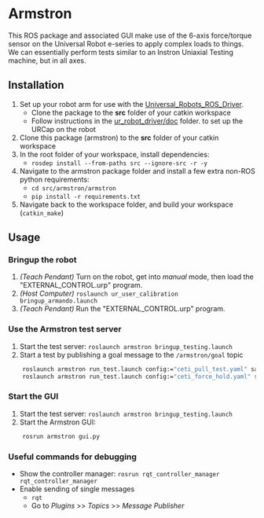 # Armstron
This ROS package and associated GUI make use of the 6-axis force/torque sensor on the Universal Robot e-series to apply complex loads to things. We can essentially perform tests similar to an Instron Uniaxial Testing machine, but in all axes.


## Installation
1. Set up your robot arm for use with the [Universal_Robots_ROS_Driver](https://github.com/UniversalRobots/Universal_Robots_ROS_Driver).
    - Clone the package to the **src** folder of your catkin workspace
    - Follow instructions in the [ur_robot_driver/doc](https://github.com/UniversalRobots/Universal_Robots_ROS_Driver/tree/master/ur_robot_driver/doc) folder. to set up the URCap on the robot
2. Clone this package (armstron) to the **src** folder of your catkin workspace
3. In the root folder of your workspace, install dependencies:
    - `rosdep install --from-paths src --ignore-src -r -y`
4. Navigate to the armstron package folder and install a few extra non-ROS python requirements:
    - `cd src/armstron/armstron`
    - `pip install -r requirements.txt`
5. Navigate back to the workspace folder, and build your workspace (`catkin_make`)


## Usage

### Bringup the robot
1. _(Teach Pendant)_ Turn on the robot, get into _manual_ mode, then load the "EXTERNAL_CONTROL.urp" program.
2. _(Host Computer)_ `roslaunch ur_user_calibration bringup_armando.launch`
3. _(Teach Pendant)_ Run the "EXTERNAL_CONTROL.urp" program.

### Use the Armstron test server
1. Start the test server: `roslaunch armstron bringup_testing.launch`
2. Start a test by publishing a goal message to the `/armstron/goal` topic

```bash
    roslaunch armstron run_test.launch config:="ceti_pull_test.yaml" save:="~/vinst_data/testing_launch.csv"
    roslaunch armstron run_test.launch config:="ceti_force_hold.yaml" save:="~/vinst_data/testing_launch.csv"
```

### Start the GUI
1. Start the test server: `roslaunch armstron bringup_testing.launch`
2. Start the Armstron GUI:

```bash
    rosrun armstron gui.py
```


### Useful commands for debugging
- Show the controller manager: `rosrun rqt_controller_manager rqt_controller_manager`
- Enable sending of single messages
    - `rqt`
    - Go to _Plugins_ >> _Topics_ >> _Message Publisher_

